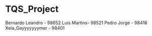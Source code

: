 # TQS_Project

Bernardo Leandro - 98652
Luís Martins- 98521
Pedro Jorge - 98418
Xela_Gayyyyyyymer - 98401
